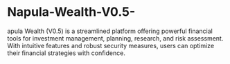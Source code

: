 # Napula-Wealth-V0.5-
apula Wealth (V0.5) is a streamlined platform offering powerful financial tools for investment management, planning, research, and risk assessment. With intuitive features and robust security measures, users can optimize their financial strategies with confidence.
